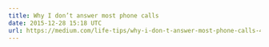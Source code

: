 ```yaml
---
title: Why I don’t answer most phone calls
date: 2015-12-28 15:18 UTC
url: https://medium.com/life-tips/why-i-don-t-answer-most-phone-calls-4a71e1418854#.d0v4prvh3
---
```



